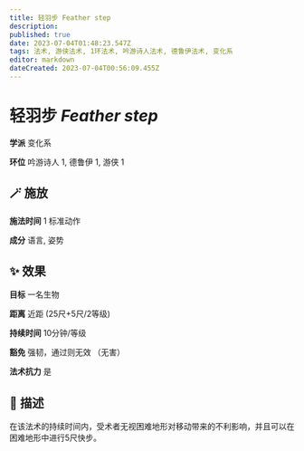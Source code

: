 ```yaml
---
title: 轻羽步 Feather step
description: 
published: true
date: 2023-07-04T01:48:23.547Z
tags: 法术, 游侠法术, 1环法术, 吟游诗人法术, 德鲁伊法术, 变化系
editor: markdown
dateCreated: 2023-07-04T00:56:09.455Z
---
```


# **轻羽步** *Feather step*

**学派** 变化系 

**环位** 吟游诗人 1, 德鲁伊 1, 游侠 1

## 🪄 施放

**施法时间** 1 标准动作

**成分** 语言, 姿势

## ✨ 效果 

**目标** 一名生物 

**距离** 近距 (25尺+5尺/2等级)  

**持续时间** 10分钟/等级 

**豁免** 强韧，通过则无效 （无害）

**法术抗力** 是

## 📖 描述

在该法术的持续时间内，受术者无视困难地形对移动带来的不利影响，并且可以在困难地形中进行5尺快步。
    